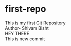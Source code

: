 # first-repo
This is my first  Git Repository
<br>
Author- Shivam Bisht
<br>
HEY THERE
<br>
This is new commit
